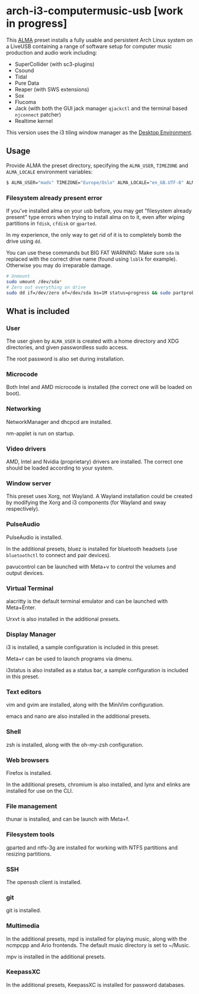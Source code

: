 # arch-i3-computermusic-usb [work in progress]

This [ALMA](https://github.com/r-darwish/alma) preset installs a fully usable and persistent Arch Linux system on a LiveUSB containing a range of software setup for computer music production and audio work including:

- SuperCollider (with sc3-plugins)
- Csound
- Tidal
- Pure Data
- Reaper (with SWS extensions)
- Sox
- Flucoma
- Jack (with both the GUI jack manager `qjackctl` and the terminal based `njconnect` patcher)
- Realtime kernel

This version uses the i3 tiling window manager as the [Desktop Environment](https://wiki.archlinux.org/index.php/Desktop_environment).

## Usage
Provide ALMA the preset directory, specifying the `ALMA_USER`, `TIMEZONE` and `ALMA_LOCALE` environment variables:

```bash
$ ALMA_USER="mads" TIMEZONE="Europe/Oslo" ALMA_LOCALE="en_GB.UTF-8" ALMA_KB_LAYOUT="dk" sudo -E alma create --presets preset
```

### Filesystem already present error
If you've installed alma on your usb before, you may get "filesystem already present" type errors when trying to install alma on to it, even after wiping partitions in `fdisk`, `cfdisk` or `gparted`.

In my experience, the only way to get rid of it is to completely bomb the drive using `dd`.

You can use these commands but BIG FAT WARNING: Make sure `sda` is replaced with the correct drive name (found using `lsblk` for example). Otherwise you may do irreparable damage.

```bash
# Unmount
sudo umount /dev/sda*
# Zero out everything on drive
sudo dd if=/dev/zero of=/dev/sda bs=1M status=progress && sudo partprobe
```

## What is included
### User
The user given by `ALMA_USER` is created with a home directory and XDG directories, and given passwordless sudo access.

The root password is also set during installation.

### Microcode

Both Intel and AMD microcode is installed (the correct one will be loaded on boot).

### Networking

NetworkManager and dhcpcd are installed.

nm-applet is run on startup.

### Video drivers

AMD, Intel and Nvidia (proprietary) drivers are installed. The correct one should be loaded according to your system.

### Window server

This preset uses Xorg, not Wayland. A Wayland installation could be created by modifying the Xorg and i3 components (for Wayland and sway respectively).

### PulseAudio

PulseAudio is installed. 

In the additional presets, bluez is installed for bluetooth headsets (use `bluetoothctl` to connect and pair devices).

pavucontrol can be launched with Meta+v to control the volumes and output devices.

### Virtual Terminal

alacritty is the default terminal emulator and can be launched with Meta+Enter.

Urxvt is also installed in the additional presets.

### Display Manager

i3 is installed, a sample configuration is included in this preset.

Meta+r can be used to launch programs via dmenu.

i3status is also installed as a status bar, a sample configuration is included in this preset.

### Text editors

vim and gvim are installed, along with the MiniVim configuration.

emacs and nano are also installed in the additional presets.

### Shell

zsh is installed, along with the oh-my-zsh configuration.

### Web browsers

Firefox is installed.

In the additional presets, chromium is also installed, and
lynx and elinks are installed for use on the CLI.

### File management

thunar is installed, and can be launch with Meta+f.

### Filesystem tools

gparted and ntfs-3g are installed for working with NTFS partitions and resizing partitions.

### SSH

The openssh client is installed.

### git

git is installed.

### Multimedia

In the additional presets, mpd is installed for playing music,
along with the ncmpcpp and Ario frontends.
The default music directory is set to ~/Music.

mpv is installed in the additional presets.

### KeepassXC

In the additional presets, KeepassXC is installed for password databases.

